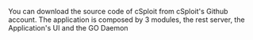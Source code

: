 You can download the source code of cSploit from cSploit's Github account. The application is composed by 3 modules, the rest server, the Application's UI and the GO Daemon
<br><br>